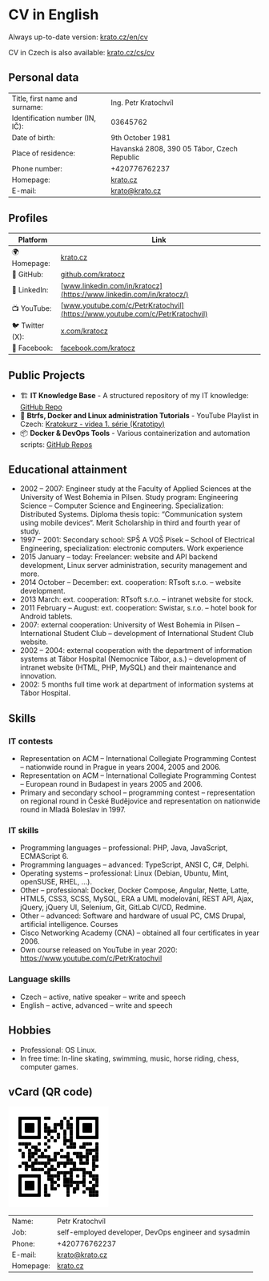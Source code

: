 # CV in English

Always up-to-date version:  [krato.cz/en/cv](../en/cv.md)

CV in Czech is also available: [krato.cz/cs/cv](../cs/cv.md)

## Personal data

|                                 |                                             |
|---------------------------------|---------------------------------------------|
| Title, first name and surname:  | Ing. Petr Kratochvíl                        |
| Identification number (IN, IČ): | 03645762                                    |
| Date of birth:                  | 9th October 1981                            |
| Place of residence:             | Havanská 2808, 390 05 Tábor, Czech Republic |
| Phone number:                   | +420776762237                               |
| Homepage:                       | [krato.cz](https://krato.cz)                |
| E-mail:                         | [krato@krato.cz](mailto:krato@krato.cz)     |

## Profiles

| Platform        | Link                                                                         |
|-----------------|------------------------------------------------------------------------------|
| 🌍 Homepage:    | [krato.cz](https://krato.cz/)                                                |
| 🐙 GitHub:      | [github.com/kratocz](https://github.com/kratocz)                             |
| 💼 LinkedIn:    | [www.linkedin.com/in/kratocz](https://www.linkedin.com/in/kratocz/)          |
| 📺 YouTube:     | [www.youtube.com/c/PetrKratochvil](https://www.youtube.com/c/PetrKratochvil) |
| 🐦 Twitter (X): | [x.com/kratocz](https://x.com/kratocz)                                       |
| 📘 Facebook:    | [facebook.com/kratocz](https://www.facebook.com/kratocz)                     |

## Public Projects

- 🏗 **IT Knowledge Base** - A structured repository of my IT knowledge: [GitHub Repo](https://github.com/kratocz/shel)
- 🐧 **Btrfs, Docker and Linux administration Tutorials** - YouTube Playlist in Czech: [Kratokurz - videa 1. série (Kratotipy)](https://youtube.com/playlist?list=PLaudh7Uy_4tV-xpzPtFln51tNqA7nLJ_x&si=R_UCIlmM8ZwODst6)
- 📦 **Docker & DevOps Tools** - Various containerization and automation scripts: [GitHub Repos](https://github.com/kratocz?tab=repositories)

## Educational attainment

* 2002 – 2007: Engineer study at the Faculty of  Applied Sciences at the University of West Bohemia in Pilsen. Study program: Engineering Science – Computer Science and Engineering. Specialization: Distributed Systems. Diploma thesis topic: “Communication system using mobile devices“. Merit Scholarship in third and fourth year of study.
* 1997 – 2001: Secondary school: SPŠ A VOŠ Písek – School of Electrical Engineering, specialization: electronic computers.
Work experience
* 2015 January – today: Freelancer: website and API backend development, Linux server administration, security management and more.
* 2014 October – December: ext. cooperation: RTsoft s.r.o. – website development.
* 2013 March: ext. cooperation: RTsoft s.r.o. – intranet website for stock.
* 2011 February – August: ext. cooperation: Swistar, s.r.o. – hotel book for Android tablets.
* 2007: external cooperation: University of West Bohemia in Pilsen – International Student Club – development of International Student Club website.
* 2002 – 2004: external cooperation with the department of information systems at Tábor Hospital (Nemocnice Tábor, a.s.) – development of intranet website (HTML, PHP, MySQL) and their maintenance and innovation.
* 2002: 5 months full time work at department of information systems at Tábor Hospital.

## Skills

### IT contests

* Representation on ACM – International Collegiate Programming Contest – nationwide round in Prague in years 2004, 2005 and 2006.
* Representation on ACM – International Collegiate Programming Contest – European   round in Budapest in years 2005 and 2006.
* Primary and secondary school – programming contest  – representation on regional round in České Budějovice and representation on nationwide round in Mladá Boleslav in 1997.

### IT skills

* Programming languages – professional: PHP, Java, JavaScript, ECMAScript 6.
* Programming languages – advanced: TypeScript, ANSI C, C#, Delphi.
* Operating systems – professional: Linux (Debian, Ubuntu, Mint, openSUSE, RHEL, …).
* Other – professional: Docker, Docker Compose, Angular, Nette, Latte, HTML5, CSS3, SCSS, MySQL, ERA a UML modelování, REST API, Ajax, jQuery, jQuery UI, Selenium, Git, GitLab CI/CD, Redmine.
* Other – advanced: Software and hardware of usual PC, CMS Drupal, artificial intelligence.
Courses
* Cisco Networking Academy (CNA) – obtained all four certificates in year 2006.
* Own course released on YouTube in year 2020: https://www.youtube.com/c/PetrKratochvil

### Language skills

* Czech – active, native speaker – write and speech
* English – active, advanced – write and speech

## Hobbies

* Professional: OS Linux.
* In free time: In-line skating, swimming, music, horse riding, chess, computer games.

## vCard (QR code)

![Petr Kratochvíl's vCard QR code](../assets/qrcode-url-krato.cz-vcard-02.svg)

|           |                                                       |
|-----------|-------------------------------------------------------|
| Name:     | Petr Kratochvíl                                       |
| Job:      | self-employed developer, DevOps engineer and sysadmin |
| Phone:    | +420776762237                                         |
| E-mail:   | [krato@krato.cz](mailto:krato@krato.cz)               |
| Homepage: | [krato.cz](https://krato.cz/)                         |
